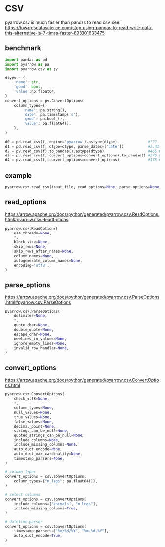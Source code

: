 # CSV
pyarrow.csv is much faster than pandas to read csv. see: https://towardsdatascience.com/stop-using-pandas-to-read-write-data-this-alternative-is-7-times-faster-893301633475

## benchmark
```py
import pandas as pd
import pyarrow as pa
import pyarrow.csv as pv

dtype = {
    'name': str,
    'good': bool,
    'value':np.float64,
}
convert_options = pv.ConvertOptions(
    column_types={
        'name': pa.string(),
        'date': pa.timestamp('s'),
        'good': pa.bool_(),
        'value': pa.float64(),
    },
)

d0 = pd.read_csv(f, engine='pyarrow').astype(dtype)              #???
d1 = pd.read_csv(f, dtype=dtype, parse_dates=['date'])           #2.41 s ± 44.3 ms
d2 = pv.read_csv(f).to_pandas().astype(dtype)                    #466 ms ± 125 ms
d3 = pv.read_csv(f, convert_options=convert_options).to_pandas() #276 ms ± 29.7 ms, to pandas
d4 = pv.read_csv(f, convert_options=convert_options)             #175 ms ± 37.1 ms, to pa.Table
```

## example
```py
pyarrow.csv.read_csv(input_file, read_options=None, parse_options=None, convert_options=None, MemoryPool memory_pool=None)
```

## read_options
https://arrow.apache.org/docs/python/generated/pyarrow.csv.ReadOptions.html#pyarrow.csv.ReadOptions
```py
pyarrow.csv.ReadOptions(
    use_threads=None,
    *,
    block_size=None,
    skip_rows=None,
    skip_rows_after_names=None,
    column_names=None,
    autogenerate_column_names=None,
    encoding='utf8',
)
```

## parse_options
https://arrow.apache.org/docs/python/generated/pyarrow.csv.ParseOptions.html#pyarrow.csv.ParseOptions
```py
pyarrow.csv.ParseOptions(
    delimiter=None,
    *,
    quote_char=None,
    double_quote=None,
    escape_char=None,
    newlines_in_values=None,
    ignore_empty_lines=None,
    invalid_row_handler=None,
)
```

## convert_options
https://arrow.apache.org/docs/python/generated/pyarrow.csv.ConvertOptions.html
```py
pyarrow.csv.ConvertOptions(
    check_utf8=None,
    *,
    column_types=None,
    null_values=None,
    true_values=None,
    false_values=None,
    decimal_point=None,
    strings_can_be_null=None,
    quoted_strings_can_be_null=None,
    include_columns=None,
    include_missing_columns=None,
    auto_dict_encode=None,
    auto_dict_max_cardinality=None,
    timestamp_parsers=None,
)

# column types
convert_options = csv.ConvertOptions(
    column_types={"n_legs": pa.float64()},
)

# select columns
convert_options = csv.ConvertOptions(
    include_columns=["animals", "n_legs"],
    include_missing_columns=True,
)

# datetime parser
convert_options = csv.ConvertOptions(
    timestamp_parsers=["%m/%d/%Y", "%m-%d-%Y"],
    auto_dict_encode=True,
)
```
